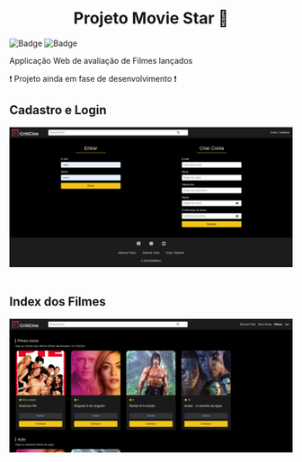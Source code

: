 # <center>Projeto  Movie Star :movie_camera: </center>
![Badge](https://img.shields.io/static/v1?label=PHP&message=8.1.1&color=blue&style=for-the-badge&logo=PHP&)
![Badge](https://img.shields.io/static/v1?label=Bootstrap&message=4.5.3&color=white&style=for-the-badge&logo=Bootstrap)

Applicação Web de avaliação de Filmes lançados


:heavy_exclamation_mark: Projeto ainda em fase de desenvolvimento :exclamation:


## Cadastro e Login
![finance control](assets/autenticate.png)
&nbsp;

## Index dos Filmes
![finance control](assets/index_new.png)
&nbsp;
